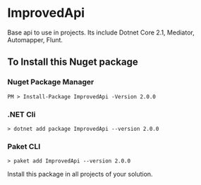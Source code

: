 # ImprovedApi
Base api to use in projects. Its include Dotnet Core 2.1, Mediator, Automapper, Flunt.

## To Install this Nuget package
### Nuget Package Manager
`PM > Install-Package ImprovedApi -Version 2.0.0`
### .NET Cli
`> dotnet add package ImprovedApi --version 2.0.0`
### Paket CLI
`> paket add ImprovedApi --version 2.0.0`

Install this package in all projects of your solution.
